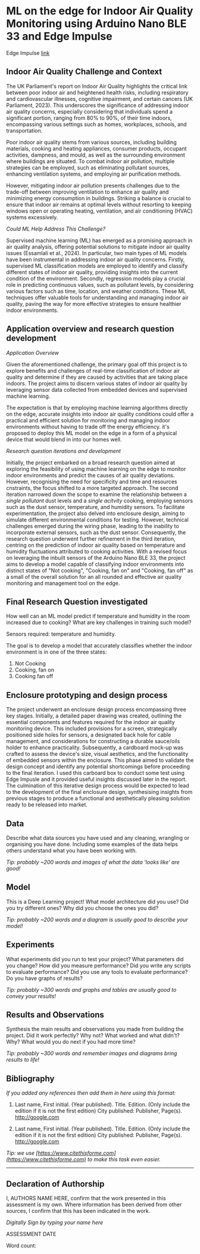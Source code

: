 # ML on the edge for Indoor Air Quality Monitoring using Arduino Nano BLE 33 and Edge Impulse

Edge Impulse [link](https://studio.edgeimpulse.com/public/379255/live)

## Indoor Air Quality Challenge and Context

The UK Parliament's report on Indoor Air Quality highlights the critical link between poor indoor air and heightened health risks, including respiratory and cardiovascular illnesses, cognitive impairment, and certain cancers (UK Parliament, 2023). This underscores the significance of addressing indoor air quality concerns, especially considering that individuals spend a significant portion, ranging from 80% to 90%, of their time indoors, encompassing various settings such as homes, workplaces, schools, and transportation.

Poor indoor air quality stems from various sources, including building materials, cooking and heating appliances, consumer products, occupant activities, dampness, and mould, as well as the surrounding environment where buildings are situated. To combat indoor air pollution, multiple strategies can be employed, such as eliminating pollutant sources, enhancing ventilation systems, and employing air purification methods.

However, mitigating indoor air pollution presents challenges due to the trade-off between improving ventilation to enhance air quality and minimizing energy consumption in buildings. Striking a balance is crucial to ensure that indoor air remains at optimal levels without resorting to keeping windows open or operating heating, ventilation, and air conditioning (HVAC) systems excessively.


*Could ML Help Address This Challenge?*

Supervised machine learning (ML) has emerged as a promising approach in air quality analysis, offering potential solutions to mitigate indoor air quality issues (Essamlali et al., 2024). In particular, two main types of ML models have been instrumental in addressing indoor air quality concerns. Firstly, supervised ML classification models are employed to identify and classify different states of indoor air quality, providing insights into the current condition of the environment. Secondly, regression models play a crucial role in predicting continuous values, such as pollutant levels, by considering various factors such as time, location, and weather conditions. These ML techniques offer valuable tools for understanding and managing indoor air quality, paving the way for more effective strategies to ensure healthier indoor environments.


## Application overview and research question development

*Application Overview*

Given the aforementioned challenge, the primary goal off this project is to explore benefits and challenges of real-time classification of indoor air quality and determine if they are caused by activities that are taking place indoors. The project aims to discern various states of indoor air quality by leveraging sensor data collected from embedded devices and supervised machine learning. 

The expectation is that by employing machine learning algorithms directly on the edge, accurate insights into indoor air quality conditions could offer a practical and efficient solution for monitoring and managing indoor environments without having to trade off the energy efficiency. it's proposed to deploy this ML model on the edge in a form of a physical device that would blend in into our homes well.

*Research question iterations and development*

Initially, the project embarked on a broad research question aimed at exploring the feasibility of using machine learning on the edge to monitor indoor environments and predict the causes of air quality deviations. However, recognising the need for specificity and time and resources cnstraints, the focus shifted to a more targeted approach. The second iteration narrowed down the scope to examine the relationship between a *single pollutant* dust levels and a *single acitvity* cooking, employing sensors such as the dust sensor, temperature, and humidity sensors. To facilitate experimentation, the project also delved into enclosure design, aiming to simulate different environmental conditions for testing. However, technical challenges emerged during the wiring phase, leading to the inability to incorporate external sensors, such as the dust sensor. Consequently, the research question underwent further refinement in the third iteration, centring on the prediction of indoor air quality based on temperature and humidity fluctuations attributed to cooking activities. With a revised focus on leveraging the inbuilt sensors of the Arduino Nano BLE 33, the project aims to develop a model capable of classifying indoor environments into distinct states of "Not cooking", "Cooking, fan on" and "Cooking, fan off" as a small of the overall solution for an all rounded and effective air quality monitoring and management tool on the edge.

## Final Research Question investigated

How well can an ML model predict if temperature and humidity in the room increased due to cooking? What are key challenges in training such model?

Sensors required: temperature and humidity. 

The goal is to develop a model that accurately classifies whether the indoor environment is in one of the three states: 
1. Not Cooking
2. Cooking, fan on
3. Cooking fan off

## Enclosure prototyping and design process

The project underwent an enclosure design process encompassing three key stages. Initially, a detailed paper drawing was created, outlining the essential components and features required for the indoor air quality monitoring device. This included provisions for a screen, strategically positioned side holes for sensors, a designated back hole for cable management, and considerations for constructing a durable sauce/oils holder to enhance practicality. 
Subsequently, a cardboard mock-up was crafted to assess the device's size, visual aesthetics, and the functionality of embedded sensors within the enclosure. This phase aimed to validate the design concept and identify any potential shortcomings before proceeding to the final iteration. I used this carboard box to conduct some test using Edge Impusle and it provided useful insights discussed later in the report.
The culmination of this iterative design process would be expected to lead to the development of the final enclosure design, synthesising insights from previous stages to produce a functional and aesthetically pleasing solution ready to be released into market.

## Data
Describe what data sources you have used and any cleaning, wrangling or organising you have done. Including some examples of the data helps others understand what you have been working with.

*Tip: probably ~200 words and images of what the data 'looks like' are good!*

## Model
This is a Deep Learning project! What model architecture did you use? Did you try different ones? Why did you choose the ones you did?

*Tip: probably ~200 words and a diagram is usually good to describe your model!*

## Experiments
What experiments did you run to test your project? What parameters did you change? How did you measure performance? Did you write any scripts to evaluate performance? Did you use any tools to evaluate performance? Do you have graphs of results? 

*Tip: probably ~300 words and graphs and tables are usually good to convey your results!*

## Results and Observations
Synthesis the main results and observations you made from building the project. Did it work perfectly? Why not? What worked and what didn't? Why? What would you do next if you had more time?  

*Tip: probably ~300 words and remember images and diagrams bring results to life!*

## Bibliography
*If you added any references then add them in here using this format:*

1. Last name, First initial. (Year published). Title. Edition. (Only include the edition if it is not the first edition) City published: Publisher, Page(s). http://google.com

2. Last name, First initial. (Year published). Title. Edition. (Only include the edition if it is not the first edition) City published: Publisher, Page(s). http://google.com

*Tip: we use [https://www.citethisforme.com](https://www.citethisforme.com) to make this task even easier.* 

----

## Declaration of Authorship

I, AUTHORS NAME HERE, confirm that the work presented in this assessment is my own. Where information has been derived from other sources, I confirm that this has been indicated in the work.


*Digitally Sign by typing your name here*

ASSESSMENT DATE

Word count: 
